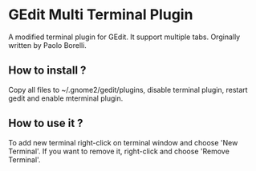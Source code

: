 # GEdit Multi Terminal Plugin

A modified terminal plugin for GEdit. It support multiple tabs.
Orginally written by Paolo Borelli.

## How to install ?

Copy all files to ~/.gnome2/gedit/plugins, disable terminal plugin, restart gedit and enable mterminal plugin.

## How to use it ?

To add new terminal right-click on terminal window and choose 'New Terminal'. If you want to remove it, right-click and choose 'Remove Terminal'.
